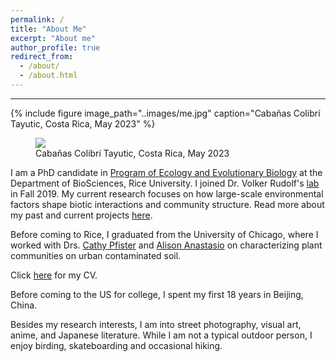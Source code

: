 ```yaml
---
permalink: /
title: "About Me"
excerpt: "About me"
author_profile: true
redirect_from: 
  - /about/
  - /about.html
---
```


***



{% include figure image_path="..images/me.jpg" caption="Cabañas Colibrí Tayutic, Costa Rica, May 2023" %}

<figure>
  <img src="..images/me.jpg">
  <figcaption>Cabañas Colibrí Tayutic, Costa Rica, May 2023</figcaption>
</figure>

I am a PhD candidate in [Program of Ecology and Evolutionary Biology](https://biosciences.rice.edu/ecology-and-evolutionary-biology-graduate-program) at the Department of BioSciences, Rice University. I joined Dr. Volker Rudolf's [lab](http://volkerrudolf.weebly.com) in Fall 2019. My current research focuses on how large-scale environmental factors shape biotic interactions and community structure. Read more about my past and current projects [here](/research/).

Before coming to Rice, I graduated from the University of Chicago, where I worked with Drs. [Cathy Pfister](https://pfisterlab.uchicago.edu/) and [Alison Anastasio](https://environmentalstudies.uchicago.edu/people/alison-anastasio) on characterizing plant communities on urban contaminated soil.  

Click [here](files/CV_HengxingZou.pdf) for my CV.

Before coming to the US for college, I spent my first 18 years in Beijing, China.

Besides my research interests, I am into street photography, visual art, anime, and Japanese literature. While I am not a typical outdoor person, I enjoy birding, skateboarding and occasional hiking. 

